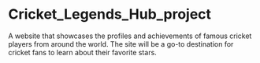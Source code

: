 # Cricket_Legends_Hub_project
A website that showcases the profiles and achievements of famous cricket players from
 around the world. The site will be a go-to destination for cricket fans to learn about their favorite stars.

